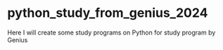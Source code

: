 # python_study_from_genius_2024
Here I will create some study programs on Python for study program by Genius

